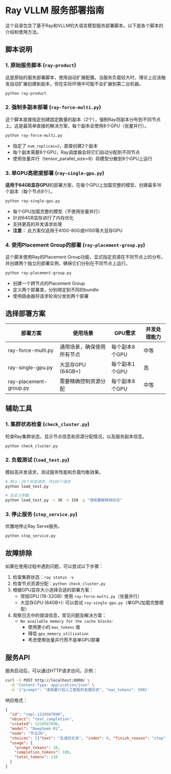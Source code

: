 # Ray VLLM 服务部署指南

这个目录包含了基于Ray和VLLM的大语言模型服务部署脚本。以下是各个脚本的介绍和使用方法。

## 脚本说明

### 1. 原始服务脚本 (`ray-product`)

这是原始的服务部署脚本，使用自动扩展配置。当服务负载较大时，理论上应该触发自动扩展创建新副本，但在实际环境中可能不会扩展到第二台机器。

```bash
python ray-product
```

### 2. 强制多副本部署 (`ray-force-multi.py`)

这个脚本直接指定创建固定数量的副本（2个），强制Ray将副本分布到不同节点上。这是最简单直接的解决方案，每个副本会使用8个GPU（张量并行）。

```bash
python ray-force-multi.py
```

- 指定了 `num_replicas=2`，直接创建2个副本
- 每个副本需要8个GPU，Ray调度器会将它们自动分配到不同节点
- 使用张量并行（tensor_parallel_size=8）将模型分散到8个GPU上运行

### 3. 单GPU高密度部署 (`ray-single-gpu.py`) 

**适用于64GB显存GPU**的部署方案，在每个GPU上加载完整的模型，创建最多16个副本（每个节点8个）。

```bash
python ray-single-gpu.py
```

- 每个GPU加载完整的模型（不使用张量并行）
- 针对64GB显存进行了内存优化
- 支持更高的并发请求处理
- **注意：** 此方案仅适用于A100-80G或H100等大显存GPU

### 4. 使用Placement Group的部署 (`ray-placement-group.py`)

这个脚本使用Ray的Placement Group功能，显式指定资源在不同节点上的分布，并创建两个独立的部署实例，确保它们分别在不同节点上运行。

```bash
python ray-placement-group.py
```

- 创建一个跨节点的Placement Group
- 定义两个部署类，分别绑定到不同的bundle
- 使用路由器将请求轮询分发到两个部署

## 选择部署方案

| 部署方案 | 使用场景 | GPU需求 | 并发处理能力 |
|---------|---------|---------|------------|
| ray-force-multi.py | 通用场景，确保使用所有节点 | 每个副本8个GPU | 中等 |
| ray-single-gpu.py | 大显存GPU (64GB+) | 每个副本1个GPU | 高 |
| ray-placement-group.py | 需要精确控制资源分配 | 每个副本8个GPU | 中等 |

## 辅助工具

### 1. 集群状态检查 (`check_cluster.py`)

检查Ray集群状态，显示节点信息和资源分配情况，以及服务副本信息。

```bash
python check_cluster.py
```

### 2. 负载测试 (`load_test.py`)

模拟高并发请求，测试服务性能和负载均衡效果。

```bash
# 默认：20个并发请求，共100个请求
python load_test.py

# 自定义参数
python load_test.py -c 30 -n 150 -p "请简要解释相对论"
```

### 3. 停止服务 (`stop_service.py`)

优雅地停止Ray Serve服务。

```bash
python stop_service.py
```

## 故障排除

如果在使用过程中遇到问题，可以尝试以下步骤：

1. 检查集群状态：`ray status -v`
2. 检查节点资源分配：`python check_cluster.py`
3. 根据GPU显存大小选择合适的部署方案：
   - 常规GPU (16-32GB): 使用 `ray-force-multi.py`（张量并行）
   - 大显存GPU (64GB+): 可以尝试 `ray-single-gpu.py`（单GPU加载完整模型）
4. 观察日志中的错误信息，常见问题及解决方案：
   - `No available memory for the cache blocks`: 
     - 使用更小的 `max_tokens` 值
     - 降低 `gpu_memory_utilization` 
     - 考虑使用张量并行而不是单GPU部署

## 服务API

服务启动后，可以通过HTTP请求访问。示例：

```bash
curl -X POST http://localhost:8000/ \
  -H "Content-Type: application/json" \
  -d '{"prompt": "请简要介绍人工智能的发展历史", "max_tokens": 500}'
```

响应格式：
```json
{
  "id": "cmpl-1234567890",
  "object": "text_completion",
  "created": 1234567890,
  "model": "DeepSeek-R1",
  "node": "节点ID",
  "choices": [{"text": "生成的文本", "index": 0, "finish_reason": "stop"}],
  "usage": {
    "prompt_tokens": 10,
    "completion_tokens": 100,
    "total_tokens": 110
  }
}
``` 